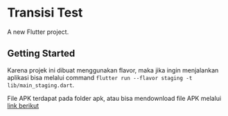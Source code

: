 # Transisi Test

A new Flutter project.

## Getting Started

Karena projek ini dibuat menggunakan flavor, maka jika ingin menjalankan aplikasi bisa melalui command `flutter run --flavor staging -t lib/main_staging.dart`.

File APK terdapat pada folder apk, atau bisa mendownload file APK melalui [link berikut](https://drive.google.com/file/d/1Mlcz8lnaH03lGNP1Lk4T684CyIItXEiA/view?usp=drive_link)
